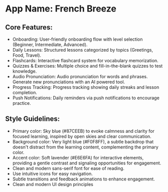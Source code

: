# **App Name**: French Breeze

## Core Features:

- Onboarding: User-friendly onboarding flow with level selection (Beginner, Intermediate, Advanced).
- Daily Lessons: Structured lessons categorized by topics (Greetings, Food, Travel).
- Flashcards: Interactive flashcard system for vocabulary memorization.
- Quizzes & Exercises: Multiple choice and fill-in-the-blank quizzes to test knowledge.
- Audio Pronunciation: Audio pronunciation for words and phrases. Generate new pronunciations with an AI powered tool.
- Progress Tracking: Progress tracking showing daily streaks and lesson completion.
- Push Notifications: Daily reminders via push notifications to encourage practice.

## Style Guidelines:

- Primary color: Sky blue (#87CEEB) to evoke calmness and clarity for focused learning, inspired by open skies and clear communication.
- Background color: Very light blue (#F0F8FF), a subtle backdrop that doesn't distract from the learning content, complementing the primary color.
- Accent color: Soft lavender (#E6E6FA) for interactive elements, providing a gentle contrast and signaling opportunities for engagement.
- Clean and modern sans-serif font for ease of reading.
- Use intuitive icons for easy navigation.
- Subtle transitions and feedback animations to enhance engagement.
- Clean and modern UI design principles
